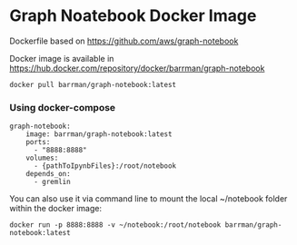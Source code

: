 # Graph Noatebook Docker Image

Dockerfile based on https://github.com/aws/graph-notebook

Docker image is available in https://hub.docker.com/repository/docker/barrman/graph-notebook

`docker pull barrman/graph-notebook:latest`

### Using docker-compose
```
graph-notebook:
    image: barrman/graph-notebook:latest
    ports:
      - "8888:8888"
    volumes:
      - {pathToIpynbFiles}:/root/notebook
    depends_on:
      - gremlin
```

You can also use it via command line to mount the local ~/notebook folder within the docker image:

`docker run -p 8888:8888 -v ~/notebook:/root/notebook barrman/graph-notebook:latest`
